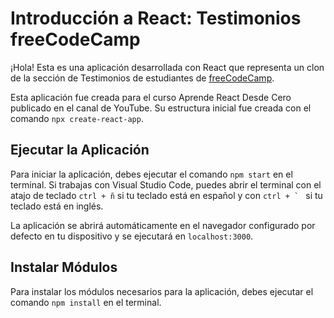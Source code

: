 # Introducción a React: Testimonios freeCodeCamp

¡Hola! Esta es una aplicación desarrollada con React que representa un clon de la sección de Testimonios de estudiantes de [freeCodeCamp](https://www.freecodecamp.org). 

Esta aplicación fue creada para el curso Aprende React Desde Cero publicado en el canal de YouTube. Su estructura inicial fue creada con el comando `npx create-react-app`.

## Ejecutar la Aplicación
Para iniciar la aplicación, debes ejecutar el comando `npm start` en el terminal. Si trabajas con Visual Studio Code, puedes abrir el terminal con el atajo de teclado `ctrl + ñ` si tu teclado está en español y con ```ctrl + ` ``` si tu teclado está en inglés. 

La aplicación se abrirá automáticamente en el navegador configurado por defecto en tu dispositivo y se ejecutará en `localhost:3000`.

## Instalar Módulos
Para instalar los módulos necesarios para la aplicación, debes ejecutar el comando `npm install` en el terminal.

